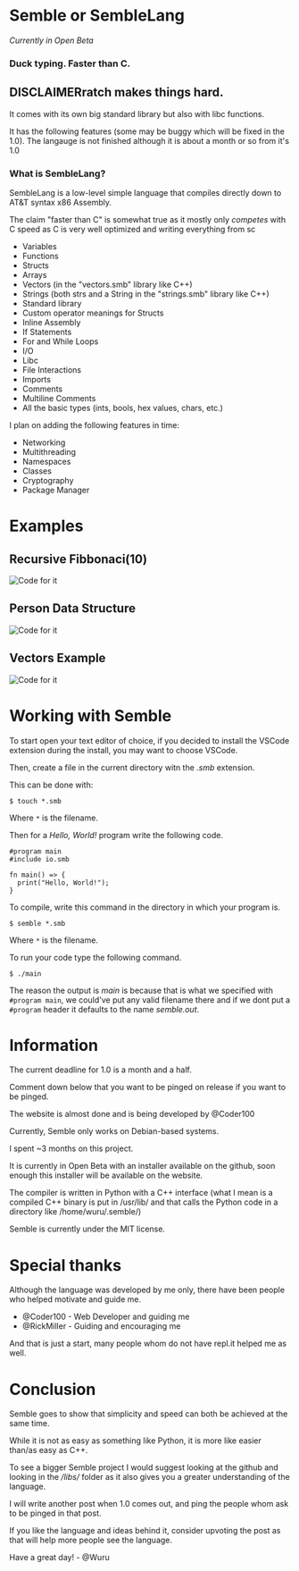 # Semble or SembleLang

*Currently in Open Beta*

### Duck typing. Faster than C.

## DISCLAIMERratch makes things hard.

It comes with its own big standard library but also with libc functions.

It has the following features (some may be buggy which will be fixed in the 1.0).
  The langauge is not finished although it is about a month or so from it's 1.0

### What is SembleLang?

SembleLang is a low-level simple language that compiles directly down to AT&T syntax x86 Assembly.

The claim "faster than C" is somewhat true as it mostly only *competes* with C speed as C is very well optimized and writing everything from sc
+ Variables
+ Functions
+ Structs
+ Arrays
+ Vectors (in the "vectors.smb" library like C++)
+ Strings (both strs and a String in the "strings.smb" library like C++)
+ Standard library
+ Custom operator meanings for Structs
+ Inline Assembly
+ If Statements
+ For and While Loops
+ I/O
+ Libc
+ File Interactions
+ Imports
+ Comments
+ Multiline Comments
+ All the basic types (ints, bools, hex values, chars, etc.)

I plan on adding the following features in time:

+ Networking
+ Multithreading
+ Namespaces
+ Classes
+ Cryptography
+ Package Manager

# Examples

## Recursive Fibbonaci(10)

![Code for it](https://imgur.com/PND6CC0)

## Person Data Structure

![Code for it](https://imgur.com/9bZgGyH)

## Vectors Example

![Code for it](https://imgur.com/0sAZDAC)

# Working with Semble

To start open your text editor of choice, if you decided to install the VSCode extension during the install, you may want to choose VSCode.

Then, create a file in the current directory witn the *.smb* extension.

This can be done with:
```
$ touch *.smb
```

Where `*` is the filename.

Then for a *Hello, World!* program write the following code.

```
#program main
#include io.smb

fn main() => {
  print("Hello, World!");
}
```

To compile, write this command in the directory in which your program is.

```
$ semble *.smb
```

Where `*` is the filename.

To run your code type the following command.

```
$ ./main
```

The reason the output is *main* is because that is what we specified with `#program main`, we could've put any valid filename there and if we dont put a `#program` header it defaults to the name *semble.out*.

# Information

The current deadline for 1.0 is a month and a half.

Comment down below that you want to be pinged on release if you want to be pinged.

The website is almost done and is being developed by @Coder100

Currently, Semble only works on Debian-based systems.

I spent ~3 months on this project.

It is currently in Open Beta with an installer available on the github, soon enough this installer will be available on the website.

The compiler is written in Python with a C++ interface (what I mean is a compiled C++ binary is put in /usr/lib/ and that calls the Python code in a directory like /home/wuru/.semble/)

Semble is currently under the MIT license.

# Special thanks

Although the language was developed by me only, there have been people who helped motivate and guide me.

+ @Coder100 - Web Developer and guiding me
+ @RickMiller - Guiding and encouraging me

And that is just a start, many people whom do not have repl.it helped me as well.

# Conclusion

Semble goes to show that simplicity and speed can both be achieved at the same time.

While it is not as easy as something like Python, it is more like easier than/as easy as C++.

To see a bigger Semble project I would suggest looking at the github and looking in the */libs/* folder as it also gives you a greater understanding of the language.

I will write another post when 1.0 comes out, and ping the people whom ask to be pinged in that post.

If you like the language and ideas behind it, consider upvoting the post as that will help more people see the language.

Have a great day! - @Wuru